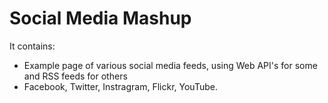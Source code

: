 Social Media Mashup
============================

It contains:

* Example page of various social media feeds, using Web API's for some and RSS feeds for others
* Facebook, Twitter, Instragram, Flickr, YouTube.
